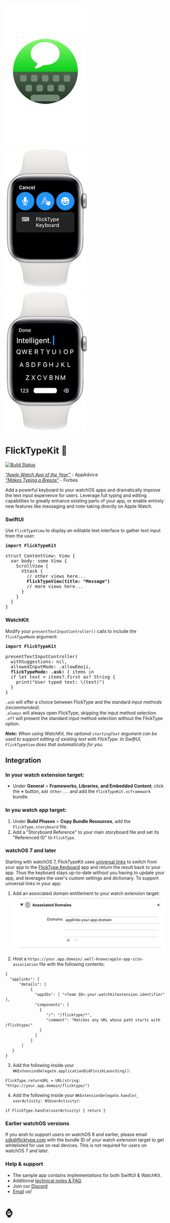 ![FlickTypeKit screenshot](docs/icon.png)
![FlickTypeKit screenshot](docs/screenshot-1.png)
![FlickTypeKit screenshot](docs/screenshot-2.png)

# FlickTypeKit 🚀
[![Build Status](https://travis-ci.com/FlickType/FlickTypeKit.svg?branch=xcframework)](https://travis-ci.com/FlickType/FlickTypeKit) 

[_“Apple Watch App of the Year”_](https://appadvice.com/post/appadvices-top-10-apple-watch-apps-2018/764638) - AppAdvice
<br>
[_“Makes Typing a Breeze”_](https://www.forbes.com/sites/davidphelan/2019/03/02/apple-watch-flicktype-gesture-keyboard-app-makes-typing-a-breeze-is-it-any-good/) - Forbes

Add a powerful keyboard to your watchOS apps and dramatically improve the text input experience for users. Leverage full typing and editing capabilities to greatly enhance existing parts of your app, or enable entirely new features like messaging and note-taking directly on Apple Watch.

### SwiftUI
Use `FlickTypeView` to display an editable text interface to gather text input from the user:

<pre>
<b>import FlickTypeKit</b>

struct ContentView: View {
  var body: some View {
    ScrollView {
      VStack {
        // other views here...
        <b>FlickTypeView(title: "Message")</b>
        // more views here...
      }
    }
  }
}
</pre>

### WatchKit
Modify your `presentTextInputController()` calls to include the `flickTypeMode` argument:

<pre>
<b>import FlickTypeKit</b>

presentTextInputController(
  withSuggestions: nil,
  allowedInputMode: .allowEmoji,
  <b>flickTypeMode: .ask</b>) { items in
  if let text = items?.first as? String {
    print("User typed text: \(text)")
  }
}
</pre>

 `.ask` will offer a choice between FlickType and the standard input methods _(recommended)_.
 <br>
 `.always` will always open FlickType, skipping the input method selection.
 <br>
 `.off` will present the standard input method selection without the FlickType option.

_**Note:** When using WatchKit, the optional `startingText` argument can be used to support editing of existing text with FlickType. In SwiftUI, `FlickTypeView` does that automatically for you._

## Integration

### In your watch extension target: 
  - Under **General** > **Frameworks, Libraries, and Embedded Content**, click the **+** button, `Add Other...` and add the `FlickTypeKit.xcframework` bundle.

### In you watch app target:
  1. Under **Build Phases** > **Copy Bundle Resources**, add the `FlickType.storyboard` file.
  2. Add a "Storyboard Reference" to your main storyboard file and set its "Referenced ID" to `FlickType`.

### watchOS 7 and later
Starting with watchOS 7, FlickTypeKit uses [universal links](https://developer.apple.com/documentation/xcode/allowing_apps_and_websites_to_link_to_your_content) to switch from your app to the [FlickType Keyboard](https://apps.apple.com/us/app/flicktype-keyboard/id1359485719) app and return the result back to your app. Thus the keyboard stays up-to-date without you having to update your app, and leverages the user's custom settings and dictionary. To support universal links in your app: 

1. Add an associated domain entitlement to your watch extension target:
![Associated domains screenshot](docs/associated-domains.png)

2. Host a `https://your.app.domain/.well-known/apple-app-site-association` file with the following contents:
```
{
  "applinks": {
      "details": [
           {
             "appIDs": [ "<Team ID>.your.watchkitextension.identifier" ],
             "components": [
               {
                  "/": "/flicktype/*",
                  "comment": "Matches any URL whose path starts with /flicktype/"
               }
             ]
           }
       ]
   }
}
```

3. Add the following inside your `WKExtensionDelegate.applicationDidFinishLaunching()`:
```
FlickType.returnURL = URL(string: "https://your.app.domain/flicktype/")
```
4. Add the following inside your `WKExtensionDelegate.handle(_ userActivity: NSUserActivity)`:
```
if FlickType.handle(userActivity) { return }
```

### Earlier watchOS versions
If you wish to support users on watchOS 6 and earlier, please email [sdk@flicktype.com](mailto:sdk@flicktype.com) with the bundle ID of your watch _extension_ target to get whitelisted for use on real devices. This is not required for users on watchOS 7 and later.

### Help & support
 - The sample app contains implementations for both SwiftUI & WatchKit. 
 - Additional [technical notes & FAQ](docs/Notes.md).
 - Join our [Discord](https://discord.gg/MFyvmhe)
 - [Email](mailto:sdk@flicktype.com) us!

# ⌚️
